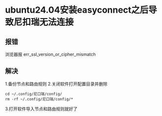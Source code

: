 # ubuntu24.04安装easyconnect之后导致尼扣瑞无法连接

## 报错
浏览器报 err_ssl_version_or_cipher_mismatch

## 解决

1.备份节点和路由规则
2.关闭软件打开配置目录并删除
```shell
cd ~/.config/尼口瑞/config/
rm -rf ~/.config/尼口瑞/config/*
```
3.打开软件导入节点和路由规则就好了